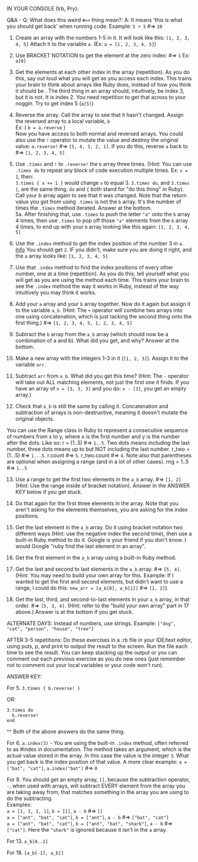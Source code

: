 IN YOUR CONSOLE (Irb, Pry):

Q&A - Q: What does this weird `#=>` thing mean?: A: It means 'this is what you should get back' when running code.
Example: `5 + 5` #=> `10`  

1. Create an array with the numbers 1-5 in it. It will look like this: `[1, 2, 3, 4, 5]`
   Attach it to the variable `a`. (Ex: `a = [1, 2, 3, 4, 5]`)

2. Use BRACKET NOTATION to get the element at the zero index: #=> `1` Ex: `a[0]`

3. Get the elements at each other index in the array (repetition). As you do this, say out loud what you will get as you 
   access each index. This trains your brain to think about arrays like Ruby does, instead of how you think it should be .
   The third thing in an array should, intuitively, be index 3, but it is not. It is index 2. You need repetition to get 
   that across to your noggin. Try to get index 5 (`a[5]`)

4. Reverse the array. Call the array to see that it hasn't changed. Assign the reversed array to a
   local variable, `b` <br>
   Ex: ( `b = a.reverse` ) <br> 
   Now you have access to both normal and reversed arrays.
   You could also use the `!` operator to mutate the value and destroy the original 
   value: `a.reverse!` #=> `[5, 4, 3, 2, 1]`. If you do this, reverse `a` back to #=> `[1, 2, 3, 4, 5]`

5. Use `.times` and `!` to `.reverse!` the `b` array three times. (Hint: You can use `.times do` to 
   repeat any block of code execution multiple times. Ex: `x = 1`, then: <br>
   `3.times { x += 1 }` would change `x` to equal 3. `3.times do`, and `3.times {`, are 
    the same thing. `do` and `{` both stand for "do this thing" in Ruby). Call your b array again to see that it was changed. 
    Note that the return value you got from using `.times` is not the `b` array. It's the number of times the `.times` method 
    iterated. Answer at the bottom. <br>
  5a. After finishing that, use `.times` to push the letter `"a"` onto the `b` array 4 times, then use `.times` to pop off 
      those `"a"` elements from the `b` array 4 times, to end up with your `b` array looking like this again: `[1, 2, 3, 4, 5]`
    
6. Use the `.index` method to get the index position of the number 3 in `a`. [Info](http://apidock.com/ruby/Array/index) 
   You should get `2`. IF you didn't, make sure you are doing it right, and the `a` array looks like: `[1, 2, 3, 4, 5]`

7. Use that `.index` method to find the index positions of every other number, one at a time (repetition). As you do 
   this, tell yourself what you will get as you are using the method each time. This trains your brain to see the `.index` 
   method the way it works in Ruby, instead of the way intuitively you may think it works.

8. Add your `a` array and your `b` array together. Now do it again but assign it to the variable `a_b`.
   (Hint: The `+` operator will combine two arrays into one using concatenation, which is just tacking the 
   second thing onto the first thing.) #=> `[1, 2, 3, 4, 5, 1, 2, 3, 4, 5]`

9. Subtract the `b` array from the `a_b` array (which should now be a combination of a and b). What did you
   get, and why? Answer at the bottom.

10. Make a new array with the integers 1-3 in it (`[1, 2, 3]`). Assign it to the variable `arr`.

11. Subtract `arr` from `a_b`. What did you get this time? (Hint: The `-` operator will take out ALL matching 
    elements, not just the first one it finds. If you have an array of `x = [3, 3, 3]` and you do: `x - [3]`, 
    you get an empty array.)

12. Check that `a_b` is still the same by calling it. Concatenation and subtraction of arrays is
    non-destructive, meaning it doesn't mutate the original objects.
    
  You can use the Range class in Ruby to represent a consecutive sequence of numbers from x to y, where
  x is the first number and y is the number after the dots. Like so: r = (1..5) #=> `1..5`. Two dots
  means including the last number, three dots means up to but NOT including the last number. 
  r_two = (1...5) #=> `1...5`. r.count #=> `5`. r_two.count #=> `4`. Note also that parentheses are optional 
  when assigning a range (and in a lot of other cases). rng = 1..5 #=> `1..5`

13. Use a range to get the first two elements in the `a_b` array. #=> `[1, 2]` (Hint: Use the range inside
    of bracket notation). Answer in the ANSWER KEY below if you get stuck.

14. Do that again for the first three elements in the array. Note that you aren't asking for the elements 
    themselves, you are asking for the index positions.

15. Get the last element in the `a_b` array. Do it using bracket notation two different ways (Hint: use 
    the negative index the second time), then use a built-in Ruby method to do it. Google is your friend 
    if you don't know. I would Google "ruby find the last element in an array".

16. Get the first element in the `a_b` array using a built-in Ruby method.

17. Get the last and second to last elements in the `a_b` array. #=> `[5, 4]`. (Hint: You may need to build 
    your own array for this. Example: If I wanted to get the first and second elements, but didn't want to 
    use a range, I could do this: `new_arr = [a_b[0], a_b[1]]` #=> `[1, 2]`).

18. Get the last, third, and second-to-last elements in your `a_b` array, in that order. #=> `[5, 3, 4]`. (Hint: 
    refer to the "build your own array" part in 17 above.) Answer is at the bottom if you get stuck.

ALTERNATE DAYS: Instead of numbers, use strings. Example: `["dog", "cat", "person", "house", "tree"]`

AFTER 3-5 repetitions: Do these exercises in a .rb file in your IDE/text editor, using puts, p, and
print to output the result to the screen. Run the file each time to see the result. You can keep stacking 
up the output or you can comment out each previous exercise as you do new ones (just remember not to 
comment out your local variables or your code won't run).


ANSWER KEY:

For 5. `3.times { b.reverse! }` 

OR:
```
3.times do
  b.reverse!
end
```
^^ Both of the above answers do the same thing.
 
For 6. `a.index(3)` - You are using the built-in `.index` method, often referred to as #index in documentation. The method 
takes an argument, which is the actual value stored in the array. In this case the value is the integer `3`. What you get 
back is the index position of that value. A more clear example: `a = ["bat", "cat"]`, `a.index("bat")` #=> `0`

For 9. You should get an empty array, `[]`, because the subtraction operator, `-`, when used with arrays, 
       will subtract EVERY element from the array you are taking away from, that matches something in the 
       array you are using to do the subtracting. <br> 
Examples: <br> 
`a = [1, 1, 1, 1]`, `b = [1]`, `a - b` #=> `[]` <br>
`a = ["ant", "bat", "cat"]`, `b = ["ant"]`, `a - b` #=> `["bat", "cat"]` <br>
`a = ["ant", "bat", "cat"]`, `b = ["ant", "bat", "shark"]`, `a - b` #=> `["cat"]`. Here the `"shark"` is ignored 
because it isn't in the `a` array.

For 13. `a_b[0..1]`

For 18. `[a_b[-1], a_b[]`
